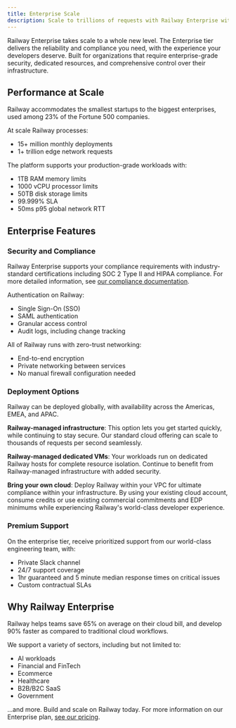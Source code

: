 ```yaml
---
title: Enterprise Scale
description: Scale to trillions of requests with Railway Enterprise with ease. Enhanced security, premium support, and custom deployment options.
---
```


Railway Enterprise takes scale to a whole new level. The Enterprise tier delivers the reliability and compliance you need, with the experience your developers deserve. Built for organizations that require enterprise-grade security, dedicated resources, and comprehensive control over their infrastructure.

## Performance at Scale

Railway accommodates the smallest startups to the biggest enterprises, used among 23% of the Fortune 500 companies.

At scale Railway processes:
- 15+ million monthly deployments
- 1+ trillion edge network requests

The platform supports your production-grade workloads with:
- 1TB RAM memory limits
- 1000 vCPU processor limits
- 50TB disk storage limits
- 99.999% SLA
- 50ms p95 global network RTT

## Enterprise Features

### Security and Compliance

Railway Enterprise supports your compliance requirements with industry-standard certifications including SOC 2 Type II and HIPAA compliance. For more detailed information, see [our compliance documentation](https://docs.railway.com/maturity/compliance).

Authentication on Railway:
- Single Sign-On (SSO)
- SAML authentication
- Granular access control
- Audit logs, including change tracking

All of Railway runs with zero-trust networking:
- End-to-end encryption
- Private networking between services
- No manual firewall configuration needed

### Deployment Options

Railway can be deployed globally, with availability across the Americas, EMEA, and APAC.

**Railway-managed infrastructure**: This option lets you get started quickly, while continuing to stay secure. Our standard cloud offering can scale to thousands of requests per second seamlessly.

**Railway-managed dedicated VMs**: Your workloads run on dedicated Railway hosts for complete resource isolation. Continue to benefit from Railway-managed infrastructure with added security.

**Bring your own cloud**: Deploy Railway within your VPC for ultimate compliance within your infrastructure. By using your existing cloud account, consume credits or use existing commercial commitments and EDP minimums while experiencing Railway's world-class developer experience.

### Premium Support

On the enterprise tier, receive prioritized support from our world-class engineering team, with:
- Private Slack channel
- 24/7 support coverage
- 1hr guaranteed and 5 minute median response times on critical issues
- Custom contractual SLAs

## Why Railway Enterprise

Railway helps teams save 65% on average on their cloud bill, and develop 90% faster as compared to traditional cloud workflows.

We support a variety of sectors, including but not limited to:
- AI workloads
- Financial and FinTech
- Ecommerce
- Healthcare
- B2B/B2C SaaS
- Government

...and more. Build and scale on Railway today. For more information on our Enterprise plan, [see our pricing](https://railway.com/pricing).
